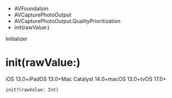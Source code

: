 

- AVFoundation
- AVCapturePhotoOutput
- AVCapturePhotoOutput.QualityPrioritization
-  init(rawValue:) 

Initializer

# init(rawValue:)

iOS 13.0+iPadOS 13.0+Mac Catalyst 14.0+macOS 13.0+tvOS 17.0+

``` source
init?(rawValue: Int)
```

